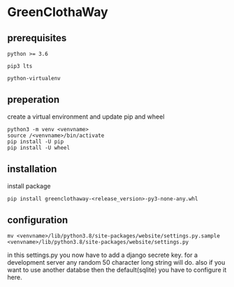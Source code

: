 # GreenClothaWay

## prerequisites
`python >= 3.6`

`pip3 lts`

`python-virtualenv`

## preperation
create a virtual environment and update pip and wheel
```
python3 -m venv <venvname>
source /<venvname>/bin/activate
pip install -U pip
pip install -U wheel
```

## installation
install package
```
pip install greenclothaway-<release_version>-py3-none-any.whl
```

## configuration
```
mv <venvname>/lib/python3.8/site-packages/website/settings.py.sample <venvname>/lib/python3.8/site-packages/website/settings.py
```

in this settings.py you now have to add a django secrete key. for a development server any random 50 character long string will do.
also if you want to use another databse then the default(sqlite) you have to configure it here.
